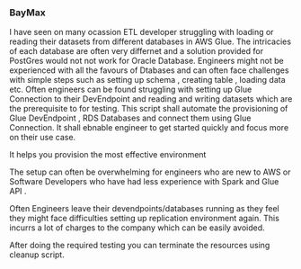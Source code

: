  ### BayMax

I have seen on many ocassion ETL developer struggling with loading or reading their datasets from different databases in AWS Glue. The intricacies of each database are often very differnet and a solution provided for PostGres would not not work for Oracle Database. Engineers might not be experienced with all the favours of Dtabases and can often face challenges with simple steps such as setting up schema , creating table , loading data etc. Often engineers can be found struggling with setting up Glue Connection to their DevEndpoint and reading and writing datasets which are the prerequisite to for testing. This script shall automate the provisioning of Glue DevEndpoint , RDS Databases and connect them using Glue Connection. It shall ebnable engineer to get started quickly and focus more on their use case.

It helps you provision the most effective environment 

The setup can often be overwhelming for engineers who are new to AWS or Software Developers who have had less experience with Spark and Glue API .

Often Engineers leave their devendpoints/databases running as they feel they might face difficulties setting up replication environment again. This incurrs a lot of charges to the company which can be easily avoided. 

After doing the required testing you can terminate the resources using cleanup script.